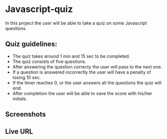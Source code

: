 # Javascript-quiz
In this project the user will be able to take a quiz on some Javascript questions.

## Quiz guidelines: 
- The quiz takes around 1 min and 15 sec to be completed.
- The quiz consists of five questions.
- After answering the question correcty the user will pass to the next one.
- If a question is answered incorrectly the user will have a penalty of losing 10 sec.
- If the timer reaches 0, or the user answers all the questions the quiz will end.
- After completion the user will be able to save the score with his/her initials.

## Screenshots

## Live URL